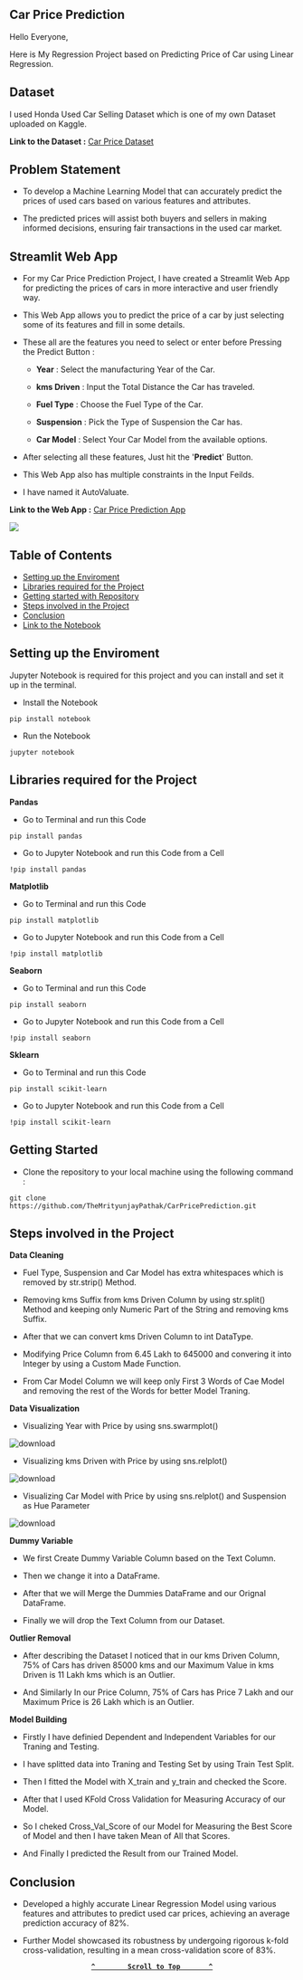 ## Car Price Prediction

Hello Everyone,

Here is My Regression Project based on Predicting Price of Car using Linear Regression.

## Dataset

I used Honda Used Car Selling Dataset which is one of my own Dataset uploaded on Kaggle.

**Link to the Dataset :** [Car Price Dataset](https://www.kaggle.com/datasets/themrityunjaypathak/honda-car-selling)

## Problem Statement

- To develop a Machine Learning Model that can accurately predict the prices of used cars based on various features and attributes.
  
- The predicted prices will assist both buyers and sellers in making informed decisions, ensuring fair transactions in the used car market.

## Streamlit Web App

- For my Car Price Prediction Project, I have created a Streamlit Web App for predicting the prices of cars in more interactive and user friendly way.

- This Web App allows you to predict the price of a car by just selecting some of its features and fill in some details.

- These all are the features you need to select or enter before Pressing the Predict Button :

  - **Year** : Select the manufacturing Year of the Car.
    
  - **kms Driven** : Input the Total Distance the Car has traveled.
    
  - **Fuel Type** : Choose the Fuel Type of the Car.
    
  - **Suspension** : Pick the Type of Suspension the Car has.
    
  - **Car Model** : Select Your Car Model from the available options.

- After selecting all these features, Just hit the '**Predict**' Button.

- This Web App also has multiple constraints in the Input Feilds.

- I have named it AutoValuate.

**Link to the Web App :** [Car Price Prediction App](https://car-price-prediction-using-lr.streamlit.app/)

<a href="https://car-price-prediction-using-lr.streamlit.app/"><img src="https://github.com/TheMrityunjayPathak/CarPricePrediction/assets/123563634/9c4ed16e-6741-48db-88ed-778c212ac380"/></a>

## Table of Contents

- [Setting up the Enviroment](#setting-up-the-enviroment)
- [Libraries required for the Project](#libraries-required-for-the-project)
- [Getting started with Repository](#getting-started)
- [Steps involved in the Project](#steps-involved-in-the-project)
- [Conclusion](#conclusion)
- [Link to the Notebook](#link-to-the-notebook)

## Setting up the Enviroment

Jupyter Notebook is required for this project and you can install and set it up in the terminal.

- Install the Notebook
```
pip install notebook
```

- Run the Notebook
```
jupyter notebook
```

## Libraries required for the Project

**Pandas**

- Go to Terminal and run this Code
```
pip install pandas
```

- Go to Jupyter Notebook and run this Code from a Cell
```
!pip install pandas
```

**Matplotlib**

- Go to Terminal and run this Code
```
pip install matplotlib
```

- Go to Jupyter Notebook and run this Code from a Cell
```
!pip install matplotlib
```

**Seaborn**

- Go to Terminal and run this Code
```
pip install seaborn
```

- Go to Jupyter Notebook and run this Code from a Cell
```
!pip install seaborn
```

**Sklearn**

- Go to Terminal and run this Code
```
pip install scikit-learn
```

- Go to Jupyter Notebook and run this Code from a Cell
```
!pip install scikit-learn
```

## Getting Started

- Clone the repository to your local machine using the following command :
```
git clone https://github.com/TheMrityunjayPathak/CarPricePrediction.git
```

## Steps involved in the Project

**Data Cleaning**

- Fuel Type, Suspension and Car Model has extra whitespaces which is removed by str.strip() Method.

- Removing kms Suffix from kms Driven Column by using str.split() Method and keeping only Numeric Part of the String and removing kms Suffix.

- After that we can convert kms Driven Column to int DataType.

- Modifying Price Column from 6.45 Lakh to 645000 and convering it into Integer by using a Custom Made Function.

- From Car Model Column we will keep only First 3 Words of Cae Model and removing the rest of the Words for better Model Traning.

**Data Visualization**

- Visualizing Year with Price by using sns.swarmplot()

![download](https://github.com/TheMrityunjayPathak/CarPricePrediction/assets/123563634/5e23ec76-ebe0-4f42-9d72-24b881eceeff)

- Visualizing kms Driven with Price by using sns.relplot()

![download](https://github.com/TheMrityunjayPathak/CarPricePrediction/assets/123563634/3d7c4b1f-a2b3-47c7-8e0d-86c49aa80313)

- Visualizing Car Model with Price by using sns.relplot() and Suspension as Hue Parameter

![download](https://github.com/TheMrityunjayPathak/CarPricePrediction/assets/123563634/c5faa6d5-46ed-4995-82fe-ec042beca0e4)

**Dummy Variable**

- We first Create Dummy Variable Column based on the Text Column.

- Then we change it into a DataFrame.

- After that we will Merge the Dummies DataFrame and our Orignal DataFrame.

- Finally we will drop the Text Column from our Dataset.

**Outlier Removal**

- After describing the Dataset I noticed that in our kms Driven Column, 75% of Cars has driven 85000 kms and our Maximum Value in kms Driven is 11 Lakh kms which is an Outlier.
  
- And Similarly In our Price Column, 75% of Cars has Price 7 Lakh and our Maximum Price is 26 Lakh which is an Outlier.

**Model Building**

- Firstly I have definied Dependent and Independent Variables for our Traning and Testing.

- I have splitted data into Traning and Testing Set by using Train Test Split.

- Then I fitted the Model with X_train and y_train and checked the Score.

- After that I used KFold Cross Validation for Measuring Accuracy of our Model.

- So I cheked Cross_Val_Score of our Model for Measuring the Best Score of Model and then I have taken Mean of All that Scores.

- And Finally I predicted the Result from our Trained Model.

## Conclusion

- Developed a highly accurate Linear Regression Model using various features and attributes to predict used car prices, achieving an average prediction accuracy of 82%.

- Further Model showcased its robustness by undergoing rigorous k-fold cross-validation, resulting in a mean cross-validation score of 83%.

<div align='center'>
  
**[`^        Scroll to Top       ^`](#car-price-prediction)**

</div>
